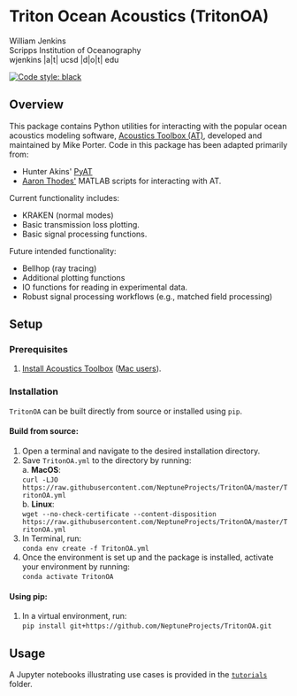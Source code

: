 # Triton Ocean Acoustics (TritonOA)
William Jenkins<br>
Scripps Institution of Oceanography<br>
wjenkins |a|t| ucsd |d|o|t| edu<br>

[![Code style: black](https://img.shields.io/badge/code%20style-black-000000.svg)](https://github.com/psf/black)

## Overview
This package contains Python utilities for interacting with the popular ocean 
acoustics modeling software, [Acoustics Toolbox (AT)](https://oalib-acoustics.org/models-and-software/acoustics-toolbox/), 
developed and maintained by Mike Porter. Code in this package has been adapted 
primarily from:
- Hunter Akins' [PyAT](https://github.com/hunterakins/pyat)
- [Aaron Thodes'](https://athode.scrippsprofiles.ucsd.edu) MATLAB scripts for 
interacting with AT.

Current functionality includes:
- KRAKEN (normal modes)
- Basic transmission loss plotting.
- Basic signal processing functions.

Future intended functionality:
- Bellhop (ray tracing)
- Additional plotting functions
- IO functions for reading in experimental data.
- Robust signal processing workflows (e.g., matched field processing)

## Setup
### Prerequisites
1. [Install Acoustics Toolbox](https://oalib-acoustics.org/models-and-software/acoustics-toolbox/) ([Mac users](https://github.com/NeptuneProjects/TritonOA/blob/master/setup/install_AT_MacOS.md)).

### Installation

`TritonOA` can be built directly from source or installed using `pip`.

#### Build from source:
1. Open a terminal and navigate to the desired installation directory.
2. Save `TritonOA.yml` to the directory by running:  
a. **MacOS**:  
`curl -LJO https://raw.githubusercontent.com/NeptuneProjects/TritonOA/master/TritonOA.yml`  
b. **Linux**:  
`wget --no-check-certificate --content-disposition https://raw.githubusercontent.com/NeptuneProjects/TritonOA/master/TritonOA.yml`
3. In Terminal, run:  
`conda env create -f TritonOA.yml`
4. Once the environment is set up and the package is installed, activate your environment by running:  
`conda activate TritonOA`

#### Using pip:
1. In a virtual environment, run:  
`pip install git+https://github.com/NeptuneProjects/TritonOA.git`

## Usage
A Jupyter notebooks illustrating use cases is provided in the [`tutorials`](https://github.com/NeptuneProjects/TritonOA/blob/master/tutorials/) folder.

